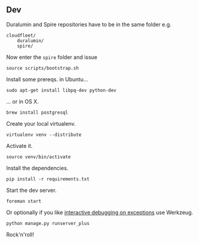 Dev
--

Duralumin and Spire repositories have to be in the same folder e.g.

    cloudfleet/
	    duralumin/
		spire/

Now enter the `spire` folder and issue

    source scripts/bootstrap.sh

Install some prereqs. in Ubuntu...

    sudo apt-get install libpq-dev python-dev

... or in OS X.

    brew install postgresql

Create your local virtualenv.

    virtualenv venv --distribute

Activate it.

    source venv/bin/activate

Install the dependencies.

    pip install -r requirements.txt

Start the dev server.

    foreman start

Or optionally if you like [interactive debugging on exceptions][runserver_plus]
use Werkzeug.

    python manage.py runserver_plus

Rock'n'roll!

[runserver_plus]: http://django-extensions.readthedocs.org/en/latest/runserver_plus.html
